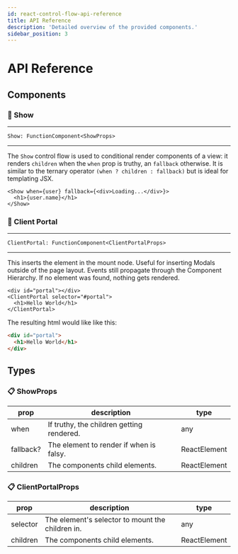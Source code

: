 ```yaml
---
id: react-control-flow-api-reference
title: API Reference
description: 'Detailed overview of the provided components.'
sidebar_position: 3
---
```


# API Reference

## Components

### 🧩 Show

---

`Show: FunctionComponent<ShowProps>`

---

The `Show` control flow is used to conditional render components of a view: it renders `children` when the `when` prop is truthy, an `fallback` otherwise. It is similar to the ternary operator `(when ? children : fallback)` but is ideal for templating JSX.

```tsx
<Show when={user} fallback={<div>Loading...</div>}>
  <h1>{user.name}</h1>
</Show>
```

### 🧩 Client Portal

---

`ClientPortal: FunctionComponent<ClientPortalProps>`

---

This inserts the element in the mount node. Useful for inserting Modals outside of the page layout. Events still propagate through the Component Hierarchy. If no element was found, nothing gets rendered.

```tsx
<div id="portal"></div>
<ClientPortal selector="#portal">
  <h1>Hello World</h1>
</ClientPortal>
```

The resulting html would like like this:

```html
<div id="portal">
  <h1>Hello World</h1>
</div>
```

## Types

### 📋 ShowProps

|  prop        | description                                 | type                          |
|--------------|---------------------------------------------|-------------------------------| 
| when         | If truthy, the children getting rendered.   | any                           |
| fallback?    | The element to render if when is falsy.     | ReactElement                  |
| children     | The components child elements.              | ReactElement | ReactElement[] |

### 📋 ClientPortalProps

|  prop        | description                                      | type         |
|--------------|--------------------------------------------------|--------------| 
| selector     | The element's selector to mount the children in. | any          |
| children     | The components child elements.                   | ReactElement |
